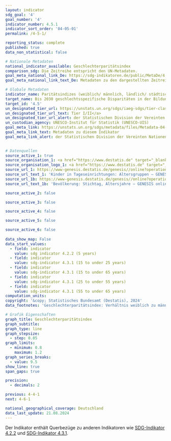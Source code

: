 ```yaml
---
layout: indicator    
sdg_goal: '4'    
goal_number: '4'    
indicator_number: 4.5.1    
indicator_sort_order: '04-05-01'    
permalink: /4-5-1/    

reporting_status: complete    
published: true    
data_non_statistical: false    

# Nationale Metadaten    
national_indicator_available: Geschlechterparitätsindex    
comparison_sdg: Die Zeitreihe entspricht den UN-Metadaten.    
goal_meta_national_link_De: https://sdg-indikatoren.de/public/MetaDe/4.5.1.pdf
goal_meta_national_link_text_De: Metadaten zu den dargestellten Zeitreihen    

# Globale Metadaten    
indicator_name: Paritätsindizes (weiblich/ männlich, ländlich/ städtisch, unterstes/ oberstes Vermögensquintil und sonstige, wie Behinderungsstatus, Zugehörigkeit zu einer indigenen Bevölkerungsgruppe und Beeinträchtigung durch Konflikte, je nach Datenverfügbarkeit) für alle genannten Bildungsindikatoren, die sich aufschlüsseln lassen    
target_name: Bis 2030 geschlechtsspezifische Disparitäten in der Bildung beseitigen und den gleichberechtigen Zugang der Schwachen in der Gesellschaft, namentlich von Menschen mit Behinderungen, Angehörigen indigener Völker und Kindern in prekären Situationen, zu allen Bildungs- und Ausbildungsebenen gewährleisten    
target_id: '4.5'    
un_designated_tier_url: https://unstats.un.org/sdgs/iaeg-sdgs/tier-classification/'    
un_designated_tier_url_text: Tier I/II</a>    
un_designated_tier_url_alert: der Statistischen Division der Vereinten Nationen    
un_custodian_agency: UNESCO-Institut für Statistik (UNESCO-UIS)    
goal_meta_link: https://unstats.un.org/sdgs/metadata/files/Metadata-04-05-01.pdf    
goal_meta_link_text: Metadaten zu diesem Indikator    
goal_meta_link_alert: der Statistischen Division der Vereinten Nationen    
    

# Datenquellen
source_active_1: true
source_organisation_1: <a href="https://www.destatis.de" target="_blank"> Statistisches Bundesamt (Destatis) </a>
source_organisation_logo_1: <a href="https://www.destatis.de" target="_blank"><img src="https://sdg-indikatoren.de/public/OrgImgDe/destatis.png" alt="Logo destatis" style="height:60px; width:148px"/></a>
source_url_1: https://www-genesis.destatis.de/genesis//online?operation=table&code=22541-0001&bypass=true&language=de
source_url_text_1: 'Kinder in Tageseinrichtungen: Altersgruppen – GENESIS online 22541-0001'
source_url_1b: https://www-genesis.destatis.de/genesis//online?operation=table&code=12411-0005&bypass=true&language=de
source_url_text_1b: 'Bevölkerung: Stichtag, Altersjahre – GENESIS online 12411-0005'

source_active_2: false

source_active_3: false

source_active_4: false

source_active_5: false

source_active_6: false
    
data_show_map: False    
data_start_values: 
  - field: indicator
    value: sdg indicator 4.2.2 (5 years)
  - field: indicator
    value: sdg-indicator 4.3.1 (15 to under 25 years)
  - field: indicator
    value: sdg-indicator 4.3.1 (15 to under 65 years)
  - field: indicator
    value: sdg-indicator 4.3.1 (25 to under 55 years)
  - field: indicator
    value: sdg-indicator 4.3.1 (55 to under 65 years)    
computation_units:    
copyright: '&copy; Statistisches Bundesamt (Destatis), 2024'    
data_footnotes: 'Geschlechterparitätsindex: Verhältnis weiblich zu männlich bei der Brutto-Bildungsbeteiligungsquote für jede Bildungsstufe.<br>• SDG-Indikator 4.3.1: Die Ergebnisse ab 2020 sind nur eingeschränkt mit den Vorjahren vergleichbar.'    

# Grafik Eigenschaften    
graph_title: Geschlechterparitätsindex
graph_subtitle:     
graph_type: line
graph_stepsize: 
  - step: 0.05    
graph_limits:
  - minimum: 0.8
    maximum: 1.2
graph_series_breaks:
  - value: 9.5
show_line: true
span_gaps: true

precision:
  - decimals: 2    

previous: 4-4-1    
next: 4-6-1    

national_geographical_coverage: Deutschland    
data_last_update: 21.08.2024    
---
```



Der Indikator enthält Querbezüge zu anderen Indikatoren wie <a href="http://sdg-indikatoren.de/4-2-2/"> SDG-Indikator 4.2.2</a> und <a href="http://sdg-indikatoren.de/4-3-1/"> SDG-Indikator 4.3.1</a>.